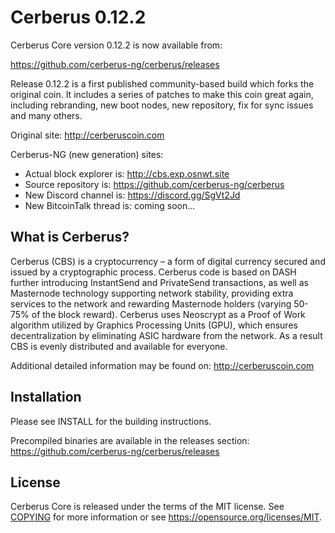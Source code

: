 Cerberus 0.12.2
===============================

Cerberus Core version 0.12.2 is now available from:

  https://github.com/cerberus-ng/cerberus/releases

Release 0.12.2 is a first published community-based build which forks the original coin.
It includes a series of patches to make this coin great again, including rebranding,
new boot nodes, new repository, fix for sync issues and many others.

Original site: http://cerberuscoin.com

Cerberus-NG (new generation) sites:
 - Actual block explorer is: http://cbs.exp.osnwt.site
 - Source repository is: https://github.com/cerberus-ng/cerberus
 - New Discord channel is: https://discord.gg/SgVt2Jd
 - New BitcoinTalk thread is: coming soon...


What is Cerberus?
----------------

Cerberus (CBS) is a cryptocurrency – a form of digital currency secured and issued by a cryptographic process. Cerberus code is based on DASH further introducing InstantSend and PrivateSend transactions, as well as Masternode technology supporting network stability, providing extra services to the network and rewarding Masternode holders (varying 50-75% of the block reward).
Cerberus uses Neoscrypt as a Proof of Work algorithm utilized by Graphics Processing Units (GPU), which ensures decentralization by eliminating ASIC hardware from the network. As a result CBS is evenly distributed and available for everyone.

Additional detailed information may be found on: http://cerberuscoin.com



Installation
-------------------

Please see INSTALL for the building instructions.

Precompiled binaries are available in the releases section: https://github.com/cerberus-ng/cerberus/releases



License
-------

Cerberus Core is released under the terms of the MIT license. See [COPYING](COPYING) for more
information or see https://opensource.org/licenses/MIT.